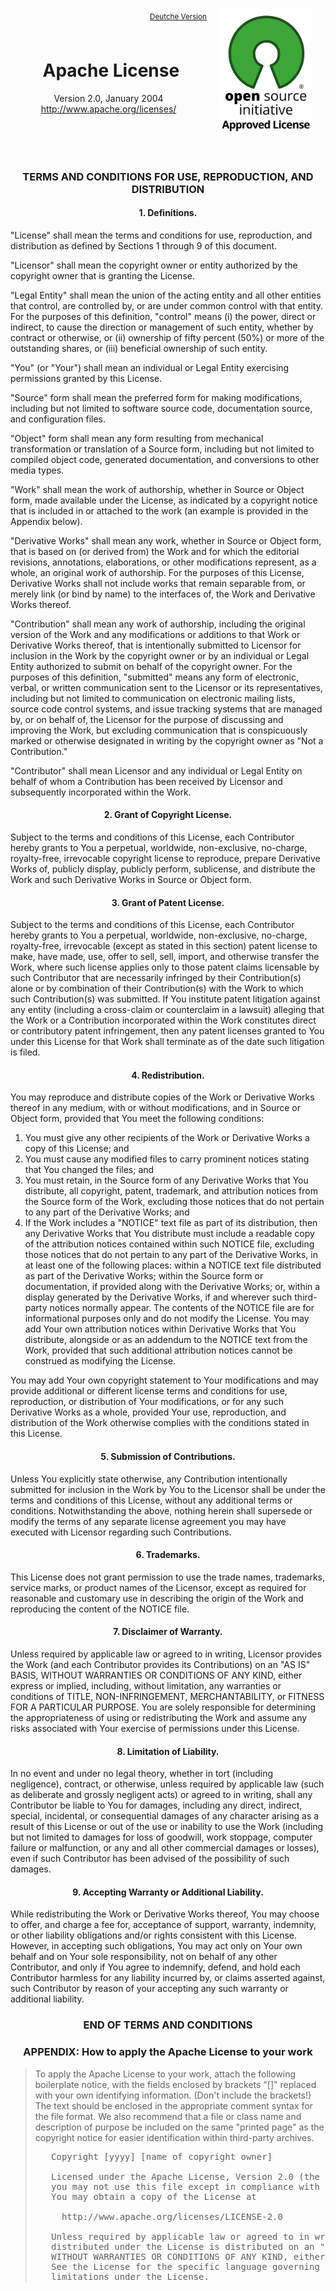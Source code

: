 <p>
  <img alt="OSI Approved License Logo" hspace="20" src="images/OSI_Approved_License.png" align="right" width="150" />
</p>
<p>
  <p align="right"><sub><a href="APACHE_LICENSE_DE">Deutche Version</a></sub></p>
  <h1 align="center">
    <img src="images/1x1.png" height="50" width="1" />
    Apache License
  </h1>
  <p align="center">
	Version 2.0, January 2004<br/> <a href="http://www.apache.org/licenses/">http://www.apache.org/licenses/</a>
  </p>
  <p>
    <img src="images/1x1.png" height="50" width="1" />
  </p>
</p>

<h3 align="center">TERMS AND CONDITIONS FOR USE, REPRODUCTION, AND DISTRIBUTION</h3>

<h4 align="center">1. Definitions.</h4>

<p>"License" shall mean the terms and conditions for use, reproduction, and distribution as defined by Sections 1 through 9 of this document.</p>

<p>"Licensor" shall mean the copyright owner or entity authorized by the copyright owner that is granting the License.</p>

<p>"Legal Entity" shall mean the union of the acting entity and all other entities that control, are controlled by, or are under common control with that entity. For the purposes of this definition, "control" means (i) the power, direct or indirect, to cause the direction or management of such entity, whether by contract or otherwise, or (ii) ownership of fifty percent (50%) or more of the outstanding shares, or (iii) beneficial ownership of such entity.</p>

<p>"You" (or "Your") shall mean an individual or Legal Entity exercising permissions granted by this License.</p>

<p>"Source" form shall mean the preferred form for making modifications, including but not limited to software source code, documentation source, and configuration files.</p>

<p>"Object" form shall mean any form resulting from mechanical transformation or translation of a Source form, including but not limited to compiled object code, generated documentation, and conversions to other media types.</p>

<p>"Work" shall mean the work of authorship, whether in Source or Object form, made available under the License, as indicated by a copyright notice that is included in or attached to the work (an example is provided in the Appendix below).</p>

<p>"Derivative Works" shall mean any work, whether in Source or Object form, that is based on (or derived from) the Work and for which the editorial revisions, annotations, elaborations, or other modifications represent, as a whole, an original work of authorship. For the purposes of this License, Derivative Works shall not include works that remain separable from, or merely link (or bind by name) to the interfaces of, the Work and Derivative Works thereof.</p>

<p>"Contribution" shall mean any work of authorship, including the original version of the Work and any modifications or additions to that Work or Derivative Works thereof, that is intentionally submitted to Licensor for inclusion in the Work by the copyright owner or by an individual or Legal Entity authorized to submit on behalf of the copyright owner. For the purposes of this definition, "submitted" means any form of electronic, verbal, or written communication sent to the Licensor or its representatives, including but not limited to communication on electronic mailing lists, source code control systems, and issue tracking systems that are managed by, or on behalf of, the Licensor for the purpose of discussing and improving the Work, but excluding communication that is conspicuously marked or otherwise designated in writing by the copyright owner as "Not a Contribution."</p>

<p>"Contributor" shall mean Licensor and any individual or Legal Entity on behalf of whom a Contribution has been received by Licensor and subsequently incorporated within the Work.</p>

<h4 align="center">2. Grant of Copyright License.</h4>

<p>Subject to the terms and conditions of this License, each Contributor hereby grants to You a perpetual, worldwide, non-exclusive, no-charge, royalty-free, irrevocable copyright license to reproduce, prepare Derivative Works of, publicly display, publicly perform, sublicense, and distribute the Work and such Derivative Works in Source or Object form.</p>

<h4 align="center">3. Grant of Patent License.</h4>

<p>Subject to the terms and conditions of this License, each Contributor hereby grants to You a perpetual, worldwide, non-exclusive, no-charge, royalty-free, irrevocable (except as stated in this section) patent license to make, have made, use, offer to sell, sell, import, and otherwise transfer the Work, where such license applies only to those patent claims licensable by such Contributor that are necessarily infringed by their Contribution(s) alone or by combination of their Contribution(s) with the Work to which such Contribution(s) was submitted. If You institute patent litigation against any entity (including a cross-claim or counterclaim in a lawsuit) alleging that the Work or a Contribution incorporated within the Work constitutes direct or contributory patent infringement, then any patent licenses granted to You under this License for that Work shall terminate as of the date such litigation is filed.</p>

<h4 align="center">4. Redistribution.</h4>

<p>You may reproduce and distribute copies of the Work or Derivative Works thereof in any medium, with or without modifications, and in Source or Object form, provided that You meet the following conditions:</p>

<ol><li>You must give any other recipients of the Work or Derivative Works a copy of this License; and</li>
	<li>You must cause any modified files to carry prominent notices stating that You changed the files; and</li>
	<li>You must retain, in the Source form of any Derivative Works that You distribute, all copyright, patent, trademark, and attribution notices from the Source form of the Work, excluding those notices that do not pertain to any part of the Derivative Works; and</li>
	<li>If the Work includes a "NOTICE" text file as part of its distribution, then any Derivative Works that You distribute must include a readable copy of the attribution notices contained within such NOTICE file, excluding those notices that do not pertain to any part of the Derivative Works, in at least one of the following places: within a NOTICE text file distributed as part of the Derivative Works; within the Source form or documentation, if provided along with the Derivative Works; or, within a display generated by the Derivative Works, if and wherever such third-party notices normally appear. The contents of the NOTICE file are for informational purposes only and do not modify the License. You may add Your own attribution notices within Derivative Works that You distribute, alongside or as an addendum to the NOTICE text from the Work, provided that such additional attribution notices cannot be construed as modifying the License.</li>
</ol><p>You may add Your own copyright statement to Your modifications and may provide additional or different license terms and conditions for use, reproduction, or distribution of Your modifications, or for any such Derivative Works as a whole, provided Your use, reproduction, and distribution of the Work otherwise complies with the conditions stated in this License.</p>

<h4 align="center">5. Submission of Contributions.</h4>

<p>Unless You explicitly state otherwise, any Contribution intentionally submitted for inclusion in the Work by You to the Licensor shall be under the terms and conditions of this License, without any additional terms or conditions. Notwithstanding the above, nothing herein shall supersede or modify the terms of any separate license agreement you may have executed with Licensor regarding such Contributions.</p>

<h4 align="center">6. Trademarks.</h4>

<p>This License does not grant permission to use the trade names, trademarks, service marks, or product names of the Licensor, except as required for reasonable and customary use in describing the origin of the Work and reproducing the content of the NOTICE file.</p>

<h4 align="center">7. Disclaimer of Warranty.</h4>

<p>Unless required by applicable law or agreed to in writing, Licensor provides the Work (and each Contributor provides its Contributions) on an "AS IS" BASIS, WITHOUT WARRANTIES OR CONDITIONS OF ANY KIND, either express or implied, including, without limitation, any warranties or conditions of TITLE, NON-INFRINGEMENT, MERCHANTABILITY, or FITNESS FOR A PARTICULAR PURPOSE. You are solely responsible for determining the appropriateness of using or redistributing the Work and assume any risks associated with Your exercise of permissions under this License.</p>

<h4 align="center">8. Limitation of Liability.</h4>

<p>In no event and under no legal theory, whether in tort (including negligence), contract, or otherwise, unless required by applicable law (such as deliberate and grossly negligent acts) or agreed to in writing, shall any Contributor be liable to You for damages, including any direct, indirect, special, incidental, or consequential damages of any character arising as a result of this License or out of the use or inability to use the Work (including but not limited to damages for loss of goodwill, work stoppage, computer failure or malfunction, or any and all other commercial damages or losses), even if such Contributor has been advised of the possibility of such damages.</p>

<h4 align="center">9. Accepting Warranty or Additional Liability.</h4>

<p>While redistributing the Work or Derivative Works thereof, You may choose to offer, and charge a fee for, acceptance of support, warranty, indemnity, or other liability obligations and/or rights consistent with this License. However, in accepting such obligations, You may act only on Your own behalf and on Your sole responsibility, not on behalf of any other Contributor, and only if You agree to indemnify, defend, and hold each Contributor harmless for any liability incurred by, or claims asserted against, such Contributor by reason of your accepting any such warranty or additional liability.</p>

<h3 align="center">END OF TERMS AND CONDITIONS</h3>

<h3 align="center">APPENDIX: How to apply the Apache License to your work</h3>

<blockquote>
<p>To apply the Apache License to your work, attach the following boilerplate notice, with the fields enclosed by brackets "[]" replaced with your own identifying information. (Don't include the brackets!) The text should be enclosed in the appropriate comment syntax for the file format. We also recommend that a file or class name and description of purpose be included on the same "printed page" as the copyright notice for easier identification within third-party archives.</p>

<pre>   Copyright [yyyy] [name of copyright owner]

   Licensed under the Apache License, Version 2.0 (the "License");
   you may not use this file except in compliance with the License.
   You may obtain a copy of the License at

     http://www.apache.org/licenses/LICENSE-2.0

   Unless required by applicable law or agreed to in writing, software
   distributed under the License is distributed on an "AS IS" BASIS,
   WITHOUT WARRANTIES OR CONDITIONS OF ANY KIND, either express or implied.
   See the License for the specific language governing permissions and
   limitations under the License.
</pre>
</blockquote>
